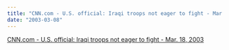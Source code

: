 ```yaml
---
title: "CNN.com - U.S. official: Iraqi troops not eager to fight - Mar. 18, 2003"
date: "2003-03-08"
---
```


[CNN.com - U.S. official: Iraqi troops not eager to fight - Mar. 18, 2003](http://www.cnn.com/2003/WORLD/meast/03/18/sprj.irq.troops/index.html)
